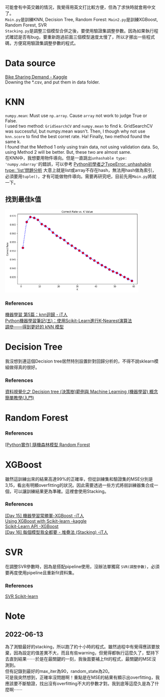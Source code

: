 可能會有中英交雜的情況，我覺得用英文打比較方便，但為了求快時就會用中文了。 <br>
`Main.py`是訓練KNN, Decision Tree, Random Forest: `Main2.py`是訓練XGBoost, Random Forest, SVR <br>
`Stacking.py`是調整三個模型合併之後，要使用驗證集調整參數。因為如果執行程式確認是否有bug，要重新跑過前面三個模型速度太慢了，所以才挪出一些程式碼，方便寫用驗證集調整參數的程式。 <br>

# Data source
[Bike Sharing Demand - Kaggle](https://www.kaggle.com/competitions/bike-sharing-demand/overview) <br>
Downing the *.csv, and put them in data folder.

# KNN
`numpy.mean`: Must use `np.array`. Cause `array` not work to judge True or False. <br>
I used two method: `GridSearchCV` and `numpy.mean` to find k. GridSearchCV was successful, but numpy.mean wasn't.
Then, I though why not use `knn.score` to find the best corret rate.
Ha! Finally, two method found the same k. <br>
I found that the Method 1 only using train data, not using validation data. So, using Method 2 will be better. But, these two are almost same. <br>
在KNN中，我想要用物件導向。但是一直跳出`unhashable type: 'numpy.ndarray'`的錯誤，可以參考 [Python初學者之TypeError: unhashable type: 'list'問題分析](https://www.796t.com/content/1548405036.html)
大意上就是list或array不存在hash，無法用hash做為索引，必須要用`tuple()`，才有可能做物件導向。需要再研究吧，目前先用`Main.py`將就一下。
## 找到最佳k值
<img src="./image/findK.png" style="zoom:70%" />
<br>

### References
[機器學習 第5篇：knn迴歸 - iT人](https://iter01.com/549663.html) <br>
[Python機器學習筆記(五)：使用Scikit-Learn進行K-Nearest演算法](https://yanwei-liu.medium.com/python機器學習筆記-五-使用scikit-learn進行k-nearest演算法-1191ea94ecaf) <br>
[調參——得到更好的 kNN 模型](https://www.gushiciku.cn/pl/2DZ0/zh-tw)

# Decision Tree
我沒想到連這個Decision tree居然特別設置針對回歸分析的，不得不說sklearn模組做得真的很好。 <br>
### References
[資料視覺化之 Decision tree (決策樹)範例與 Machine Learning (機器學習) 概念簡單教學(入門)](https://tree.rocks/decision-tree-graphviz-contour-with-pandas-gen-train-test-dataset-for-beginner-9137b7c8416a) <br>

# Random Forest
### References
[[Python實作] 隨機森林模型 Random Forest](https://pyecontech.com/2019/11/03/python_random_forest/) <br>

# XGBoost
雖然這訓練出來的結果高達99%的正確率，但從訓練集和驗證集的MSE分別是3,15，看出有明顯overfitting的狀況。因此需要透過一些方式將弱訓練器集合成一個，可以讓訓練結果更為準確。這裡會使用Stacking。 <br>
### References
[[Day 15] 機器學習常勝軍-XGBoost -iT人](https://ithelp.ithome.com.tw/articles/10273094) <br>
[Using XGBoost with Scikit-learn -kaggle](https://www.kaggle.com/code/stuarthallows/using-xgboost-with-scikit-learn/notebook) <br>
[Scikit-Learn API -XGBoost](https://xgboost.readthedocs.io/en/stable/python/python_api.html#module-xgboost.sklearn) <br>
[[Day 16] 每個模型我全都要 - 堆疊法 (Stacking) -iT人](https://ithelp.ithome.com.tw/m/articles/10274009) <br>

# SVR
在調整SVR參數時，因為是搭配pipeline使用，沒辦法單獨寫 `SVR(調整參數)`，必須要再度使用pipeline且重新fit資料集。 <br>
### References
[SVR Scikit-learn](https://scikit-learn.org/stable/modules/generated/sklearn.svm.SVR.html) <br>

# Note
## 2022-06-13
為了測驗最好的stacking，所以跑了約十小時的程式。雖然過程中有覺得應該要放棄，因為設定的值差異不大，而且有些warning，但覺得都執行這麼久了，堅持下去直到結果⋯⋯於是在最關鍵的一刻，我後面要補上fit的程式，最關鍵的MSE沒測到。 <br>
但有記錄到最好的max_iter為90，random_state為20。 <br>
可是我突然想到，正確率沒問題啊！重點是在MSE的結果有顯示出overfitting，我應該要不斷驗證，找出沒有overfitting不大的參數才對。我到底等這麼久是為了什麼啊⋯⋯ <br>
